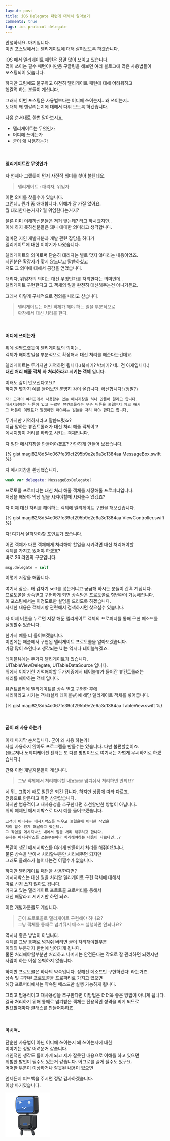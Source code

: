 ```yaml
---
layout: post
title: iOS Delegate 패턴에 대해서 알아보기
comments: true
tags: ios protocol delegate
---
```


안녕하세요. 마기입니다.<br>
이번 포스팅에서는 델리게이트에 대해 살펴보도록 하겠습니다.

iOS 에서 델리게이트 패턴은 정말 많이 쓰이고 있습니다.<br>
많이 쓰이는 필수 패턴이니만큼 구글링을 해보면 여러 블로그에 많은 사용법들이<br>
포스팅되어 있습니다.

하지만 그럼에도 불구하고 여전히 델리게이트 패턴에 대해 어려워하고<br>
햇갈려 하는 분들이 계십니다.

그래서 이번 포스팅은 사용법보다는 어디에 쓰이는지.. 왜 쓰이는지..<br>
도대체 왜 햇갈리는지에 대해서 다뤄 보도록 하겠습니다.

다음 순서대로 한번 알아보시죠.
- 델리게이트는 무엇인가
- 어디에 쓰이는가
- 굳이 왜 사용하는가

<br>

#### 델리게이트란 무엇인가

자 언제나 그랬듯이 먼저 사전적 의미를 찾아 볼텐데요.

> 델리게이트 : 대리자, 위임자

이런 의미를 찾을수가 있습니다.<br>
그런데.. 뭔가 좀 애매합니다. 이해가 잘 가질 않아요.<br>
뭘 대리한다는거지? 뭘 위임한다는거지?

물론 이미 이해하신분들은 저거 맞는데? 라고 하시겠지만..<br>
이해 하지 못하신분들은 꽤나 애매한 의미라고 생각합니다.

얼마전 지인 개발자분과 개발 관련 잡담을 하다가<br>
델리게이트에 대한 이야기가 나왔습니다.

델리게이트의 의미로써 단순히 대리자는 별로 맞지 않다라는 내용이었죠.<br>
지인분은 확장자가 맞지 않느냐고 말씀하셨고<br>
저도 그 의미에 대해서 공감을 얻었습니다.

대리자, 위임자의 의미는 대신 무엇인가를 처리한다는 의미인데..<br>
델리게이트 구현한다고 그 객체의 일을 완전히 대신해주는건 아니거든요.

그래서 이렇게 구체적으로 정의를 내리고 싶습니다.
> 델리게이트는 어떤 객체가 해야 하는 일을 부분적으로<br>
> 확장해서 대신 처리를 한다.

<br>

#### 어디에 쓰이는가

위에 설명드렸듯이 델리게이트의 의미는..<br>
객체가 해야할일을 부분적으로 확장해서 대신 처리를 해준다는건데요.

델리게이트는 두가지만 기억하면 됩니다.(북치기? 박치기? 네.. 전 아재입니다.)<br>
**대신 처리 해줄 객체** 와 **처리하라고 시키는 객체** 입니다.

이래도 감이 안오신다고요?<br>
하지만 몇가지 예를 들어보면 분명히 감이 올겁니다. 확신합니다! (정말?)<br>

```
자! 고객이 여러곳에서 사용할수 있는 메시지창을 하나 만들어 달라고 합니다.
메시지창에는 버튼이 있고 누르면 뷰컨트롤러는 무슨 버튼을 눌렀는지 체크 해서
그 버튼이 이벤트가 발생하면 해야하는 일들을 처리 해야 한다고 합니다.
```

두가지만 기억하시라고 말씀드렸죠?<br>
지금 말하는 뷰컨트롤러가 대신 처리 해줄 객체이고<br>
메시지창이 처리를 하라고 시키는 객체입니다.<br>

자 일단 메시지창을 만들어야겠죠? 간단하게 만들어 보겠습니다.

{% gist magi82/8d54c067fe39cf295b9e2e6a3c1384aa MessageBox.swift %}

자 메시지창을 완성했습니다.<br>

```swift
weak var delegate: MessageBoxDelegate?
```

프로토콜 프로퍼티는 대신 처리 해줄 객체를 저장해둘 프로퍼티입니다.<br>
저장을 해놔야 막상 일을 시켜야할때 시켜줄수 있겠죠?

자 이제 대신 처리를 해야하는 객체에 델리게이트 구현을 해보겠습니다.

{% gist magi82/8d54c067fe39cf295b9e2e6a3c1384aa ViewController.swift %}

자! 여기서 살펴봐야할 포인트가 있습니다.

어떤 객체가 다른 객체에게 처리해야 할일을 시키려면 대신 처리해야할<br>
객체를 가지고 있어야 하겠죠?<br>
바로 26 라인의 구문입니다.

```swift
msg.delegate = self
```

이렇게 저장을 해줍니다.

여기서 잠깐.. 왜 갑자기 self를 넣는거냐고 궁금해 하시는 분들이 간혹 계십니다.<br>
프로토콜을 상속받고 구현하게 되면 상속받은 프로토콜로 형변환이 가능해집니다.<br>
이 포스팅에서는 이정도로만 설명을 드리도록 하겠습니다.<br>
자세한 내용은 객체지향 관련해서 검색하시면 찾으실수 있습니다.

자 이제 버튼을 누르면 저장 해둔 델리게이트 객체의 프로퍼티를 통해 구현 메소드를<br>
실행할수 있습니다.

한가지 예를 더 들어보겠습니다.<br>
이번에는 애플에서 구현된 델리게이트 프로토콜을 알아보겠습니다.<br>
가장 많이 쓰인다고 생각되는 UI는 역시나 테이블뷰겠죠.<br>

테이블뷰에는 두가지 델리게이트가 있습니다.<br>
UITableViewDelegate, UITableDataSource 입니다.<br>
위에서 이야기한 기억해야할 두가지중에서 테이블뷰가 들어간 뷰컨트롤러는<br>
처리를 해야하는 객체 입니다.

뷰컨트롤러에 델리게이트를 상속 받고 구현한 후에<br>
처리하라고 시키는 객체(실제 테이블뷰)에 해당 델리게이트 객체를 넣어줍니다.<br>

{% gist magi82/8d54c067fe39cf295b9e2e6a3c1384aa TableView.swift %}

<br>

#### 굳이 왜 사용 하는가

이제 마지막 순서입니다. 굳이 왜 사용 하는가!<br>
사실 사용하지 않아도 프로그램을 만들수는 있습니다. 다만 불편할뿐이죠.<br>
(클로저나 노티피케이션 센터는 또 다른 방법이므로 여기서는 가볍게 무시하기로 하겠습니다.)<br>

간혹 이런 개발자분들이 계십니다.<br>
> 그냥 객체에서 처리해야할 내용들을 넘겨줘서 처리하면 안되요?

네 뭐.. 그렇게 해도 일단은 되긴 됩니다. 하지만 상황에 따라 다르죠.<br>
전용으로 만든다고 하면 상관없습니다.<br>
하지만 범용적이고 재사용성을 추구한다면 추천할만한 방법이 아닙니다.<br>
위의 예제인 메시지박스로 다시 예를 들어보겠습니다.<br>

```
고객이 어디서든 메시지박스를 띄우고 눌렀을때 어떠한 작업을
처리 할수 있게 해달라고 했는데..
그 작업을 메시지박스 내에서 일을 처리 해주려고 합니다.
문제는 메시지박스를 쓰는부분마다 처리해야하는 내용이 다르다면..?
```

똑같이 생긴 메시지박스를 여러개 만들어서 처리를 해줘야합니다.<br>
물론 상속을 받아서 처리할부분만 처리해주면 되지만<br>
그래도 클래스가 늘어나는건 어쩔수가 없습니다.

하지만 델리게이트 패턴을 사용한다면?<br>
메시지박스는 대신 일을 처리할 델리게이트 구현 객체에 대해서<br>
따로 신경 쓰지 않아도 됩니다.<br>
가지고 있는 델리게이트 프로토콜 프로퍼티를 통해서<br>
대신 해달라고 시키기만 하면 되죠.

이런 개발자분들도 계십니다.<br>
> 굳이 프로토콜로 델리게이트 구현해야 하나요?<br>
> 그냥 객체를 통째로 넘겨줘서 메소드 실행하면 안되나요?

역시나 좋은 방법이 아닙니다.<br>
객체를 그냥 통째로 넘겨줘 버리면 굳이 처리해야할부분<br>
이외의 부분까지 한번에 넘어가게 됩니다.<br>
물론 처리해야할부분만 처리하고 나머지는 안건든다는 각오로 잘 관리하면 되겠지만<br>
사람이 하는 이상 완벽하지 않습니다.

하지만 프로토콜은 하나의 약속입니다. 정해진 메소드만 구현하겠다! 라는거죠.<br>
상속 및 구현된 프로토콜을 프로퍼티로 가지고 있으면<br>
해당 프로퍼티에서는 약속된 메소드만 실행 가능하게 됩니다.

그리고 범용적이고 재사용성을 추구한다면 이방법은 더더욱 좋은 방법이 아니게 됩니다.<br>
결국 처리하기 위해 통째로 넘겨받은 객체는 전용적인 성격을 띄게 되므로<br>
필요할때마다 클래스를 만들어야하죠.

<br>

#### 마치며..

단순한 사용법이 아닌 어디에 쓰이는지 왜 쓰이는지에 대한<br>
이야기는 정말 어려운거 같습니다.<br>
개인적인 생각도 들어가게 되고 제가 잘못된 내용으로 이해를 하고 있으면<br>
위험한 발언이 될수도 있는거 같습니다. 어그로를 끌게 될수도 있구요.<br>
어떠한 부분이 이상하거나 잘못된 내용이 있으면

언제든지 피드백을 주시면 정말 감사하겠습니다.<br>
이상 마기였습니다.

![logo](../images/magi.png)

